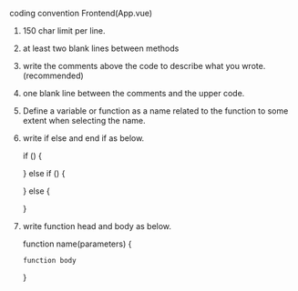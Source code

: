 


coding convention
 Frontend(App.vue)
  1. 150 char limit per line.
  2. at least two blank lines between methods
  3. write the comments above the code to describe what you wrote. (recommended)
  4. one blank line between the comments and the upper code.
  5. Define a variable or function as a name related to the function to some extent when selecting the name.
  6. write if else and end if as below.
     
     if () {
     
     } else if () {
     
     } else {
     
     }
     
  7. write function head and body as below.
     
     function name(parameters) {
     
         function body
         
     }
 
  
  
  
 
  
  
